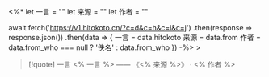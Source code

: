 <%* 
let 一言 = "" 
let 来源 = "" 
let 作者 = "" 

await fetch('https://v1.hitokoto.cn/?c=d&c=h&c=i&c=j') 
.then(response => response.json()) 
.then(data => { 
	一言 = data.hitokoto 
	来源 = data.from 
	作者 = data.from_who === null ? '佚名' : data.from_who 
}) 
-%> >
>[!quote] 一言 
><% 一言 %> —— 《<% 来源 %>》 · <% 作者 %>